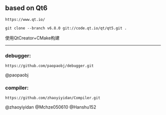 ## based on Qt6
```https://www.qt.io/```

```
git clone --branch v6.8.0 git://code.qt.io/qt/qt5.git .
```

使用QtCreator+CMake构建
***

### debugger: 
```https://github.com/paopaobj/debugger.git```

@paopaobj

### compiler: 
```https://github.com/zhaoyiyidan/Compiler.git```

@zhaoyiyidan
@Mchze050610
@Hanshu152
